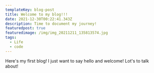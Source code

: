 ```yaml
---
templateKey: blog-post
title: Welcome to my blog!!!
date: 2021-12-30T00:22:41.343Z
description: Time to document my journey!
featuredpost: true
featuredimage: /img/img_20211211_135813574.jpg
tags:
  - Life
  - code
---
```

Here's my first blog! I just want to say hello and welcome! Lot's to talk about!